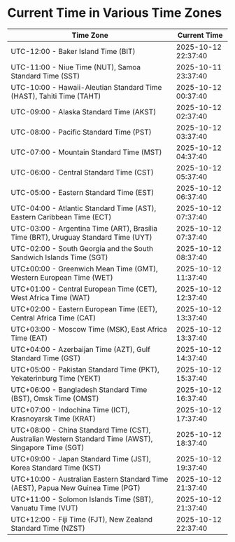 # Current Time in Various Time Zones

| Time Zone | Current Time |
|-----------|--------------|
| UTC-12:00 - Baker Island Time (BIT) | 2025-10-12 22:37:40 |
| UTC-11:00 - Niue Time (NUT), Samoa Standard Time (SST) | 2025-10-11 23:37:40 |
| UTC-10:00 - Hawaii-Aleutian Standard Time (HAST), Tahiti Time (TAHT) | 2025-10-12 00:37:40 |
| UTC-09:00 - Alaska Standard Time (AKST) | 2025-10-12 02:37:40 |
| UTC-08:00 - Pacific Standard Time (PST) | 2025-10-12 03:37:40 |
| UTC-07:00 - Mountain Standard Time (MST) | 2025-10-12 04:37:40 |
| UTC-06:00 - Central Standard Time (CST) | 2025-10-12 05:37:40 |
| UTC-05:00 - Eastern Standard Time (EST) | 2025-10-12 06:37:40 |
| UTC-04:00 - Atlantic Standard Time (AST), Eastern Caribbean Time (ECT) | 2025-10-12 07:37:40 |
| UTC-03:00 - Argentina Time (ART), Brasília Time (BRT), Uruguay Standard Time (UYT) | 2025-10-12 07:37:40 |
| UTC-02:00 - South Georgia and the South Sandwich Islands Time (SGT) | 2025-10-12 08:37:40 |
| UTC±00:00 - Greenwich Mean Time (GMT), Western European Time (WET) | 2025-10-12 11:37:40 |
| UTC+01:00 - Central European Time (CET), West Africa Time (WAT) | 2025-10-12 12:37:40 |
| UTC+02:00 - Eastern European Time (EET), Central Africa Time (CAT) | 2025-10-12 13:37:40 |
| UTC+03:00 - Moscow Time (MSK), East Africa Time (EAT) | 2025-10-12 13:37:40 |
| UTC+04:00 - Azerbaijan Time (AZT), Gulf Standard Time (GST) | 2025-10-12 14:37:40 |
| UTC+05:00 - Pakistan Standard Time (PKT), Yekaterinburg Time (YEKT) | 2025-10-12 15:37:40 |
| UTC+06:00 - Bangladesh Standard Time (BST), Omsk Time (OMST) | 2025-10-12 16:37:40 |
| UTC+07:00 - Indochina Time (ICT), Krasnoyarsk Time (KRAT) | 2025-10-12 17:37:40 |
| UTC+08:00 - China Standard Time (CST), Australian Western Standard Time (AWST), Singapore Time (SGT) | 2025-10-12 18:37:40 |
| UTC+09:00 - Japan Standard Time (JST), Korea Standard Time (KST) | 2025-10-12 19:37:40 |
| UTC+10:00 - Australian Eastern Standard Time (AEST), Papua New Guinea Time (PGT) | 2025-10-12 21:37:40 |
| UTC+11:00 - Solomon Islands Time (SBT), Vanuatu Time (VUT) | 2025-10-12 21:37:40 |
| UTC+12:00 - Fiji Time (FJT), New Zealand Standard Time (NZST) | 2025-10-12 22:37:40 |
